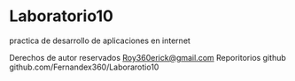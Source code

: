 # Laboratorio10
practica de desarrollo de aplicaciones en internet

Derechos de autor reservados Roy360erick@gmail.com 
Reporitorios github github.com/Fernandex360/Laborarotio10
